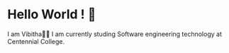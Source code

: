 # Hello World ! 👋
I am Vibitha🌸🦋
I am currently studing Software engineering technology at Centennial College.